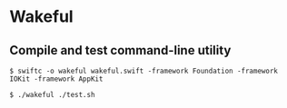 # Wakeful

## Compile and test command-line utility

```console
$ swiftc -o wakeful wakeful.swift -framework Foundation -framework IOKit -framework AppKit

$ ./wakeful ./test.sh
```